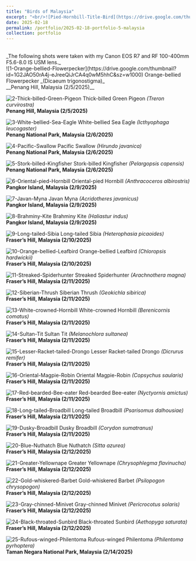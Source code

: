 ```yaml
---
title: "Birds of Malaysia"
excerpt: "<br/>![Pied-Hornbill-Title-Bird](https://drive.google.com/thumbnail?id=1PfdM680Ej64HY0xqkQ0z8EgGa_FTWWFS&sz=w1000)"
date: 2025-02-18
permalink: /portfolio/2025-02-18-portfolio-5-malaysia
collection: portfolio
---
```


<br/>
_The following shots were taken with my Canon EOS R7 and RF 100-400mm F5.6-8.0 IS USM lens._

<br/>
![1-Orange-bellied-Flowerpecker](https://drive.google.com/thumbnail?id=1G2JAO50rA4j-eJreeQiJrCA4q0wM5hhC&sz=w1000)
Orange-bellied Flowerpecker _(Dicaeum trigonostigma)_ <br/> __Penang Hill, Malaysia (2/5/2025)__

![2-Thick-billed-Green-Pigeon](https://drive.google.com/thumbnail?id=1XV27MpDFoZc2fZbwOMTw5UVBTA1-yzJi&sz=w1000)
Thick-billed Green Pigeon _(Treron curvirostra)_ <br/> __Penang Hill, Malaysia (2/5/2025)__

![3-White-bellied-Sea-Eagle](https://drive.google.com/thumbnail?id=13etwLxemGOWQs7gYa_bh_Te9Y1UfqRAu&sz=w1000)
White-bellied Sea Eagle _(Icthyophaga leucogaster)_ <br/> __Penang National Park, Malaysia (2/6/2025)__

![4-Pacific-Swallow](https://drive.google.com/thumbnail?id=1w3rvRXwUvbnfgBeST4Yapj8pfoHGhmsw&sz=w1000)
Pacific Swallow _(Hirundo javanica)_ <br/> __Penang National Park, Malaysia (2/6/2025)__

![5-Stork-billed-Kingfisher](https://drive.google.com/thumbnail?id=1VzgaTbf8dRnH3l7bMuf4q6O9wsjeZCj8&sz=w1000)
Stork-billed Kingfisher _(Pelargopsis capensis)_ <br/> __Penang National Park, Malaysia (2/6/2025)__

![6-Oriental-pied-Hornbill](https://drive.google.com/thumbnail?id=1PfdM680Ej64HY0xqkQ0z8EgGa_FTWWFS&sz=w1000)
Oriental-pied Hornbill _(Anthracoceros albirostris)_ <br/> __Pangkor Island, Malaysia (2/9/2025)__

![7-Javan-Myna](https://drive.google.com/thumbnail?id=1RTnWzQdar-A8aBGO5xFd2hNGaG_u2BT9&sz=w1000)
Javan Myna _(Acridotheres javanicus)_ <br/> __Pangkor Island, Malaysia (2/9/2025)__

![8-Brahminy-Kite](https://drive.google.com/thumbnail?id=1Kv4lr0ET_rBS1tNR0PvbJUKhMuka7YOa&sz=w1000)
Brahminy Kite _(Haliastur indus)_ <br/> __Pangkor Island, Malaysia (2/9/2025)__

![9-Long-tailed-Sibia](https://drive.google.com/thumbnail?id=13WDg4cjDwjdez3TqzIxFVGABO3201fOh&sz=w1000)
Long-tailed Sibia _(Heterophasia picaoides)_ <br/> __Fraser’s Hill, Malaysia (2/10/2025)__

![10-Orange-bellied-Leafbird](https://drive.google.com/thumbnail?id=1Rlj46rzRfiC_CcpmSZ1PpfMfVtbeCtt_&sz=w1000)
Orange-bellied Leafbird _(Chloropsis hardwickii)_ <br/> __Fraser’s Hill, Malaysia (2/10/2025)__

![11-Streaked-Spiderhunter](https://drive.google.com/thumbnail?id=1oikWhruWKMYbt_cviDtDzZcrJ4olUbcl&sz=w1000)
Streaked Spiderhunter _(Arachnothera magna)_ <br/> __Fraser’s Hill, Malaysia (2/11/2025)__

![12-Siberian-Thrush](https://drive.google.com/thumbnail?id=1KSeXmz-66Wm53E0cbvdBiYQ3-mCR6ybq&sz=w1000)
Siberian Thrush _(Geokichla sibirica)_ <br/> __Fraser’s Hill, Malaysia (2/11/2025)__

![13-White-crowned-Hornbill](https://drive.google.com/thumbnail?id=1N1ygDoVOhPyVswNPMMwkZ2iUkgBgJDqO&sz=w1000)
White-crowned Hornbill _(Berenicornis comatus)_ <br/> __Fraser’s Hill, Malaysia (2/11/2025)__

![14-Sultan-Tit](https://drive.google.com/thumbnail?id=11vE0AFyoq5unPjVWgrit2MaiCLhSQVK5&sz=w1000)
Sultan Tit _(Melanochlora sultanea)_ <br/> __Fraser’s Hill, Malaysia (2/11/2025)__

![15-Lesser-Racket-tailed-Drongo](https://drive.google.com/thumbnail?id=1pk63hv6suDnbIYOvtCrXJMJ_EnAmHH1-&sz=w1000)
Lesser Racket-tailed Drongo _(Dicrurus remifer)_ <br/> __Fraser’s Hill, Malaysia (2/11/2025)__

![16-Oriental-Magpie-Robin](https://drive.google.com/thumbnail?id=10GG9H8Fr1UuN_kTFM-OkrzJDKjn2RQkS&sz=w1000)
Oriental Magpie-Robin _(Copsychus saularis)_ <br/> __Fraser’s Hill, Malaysia (2/11/2025)__

![17-Red-bearded-Bee-eater](https://drive.google.com/thumbnail?id=1BMdHHtujQvfnRjDLpO50FZnqaqFyTNG3&sz=w1000)
Red-bearded Bee-eater _(Nyctyornis amictus)_ <br/> __Fraser’s Hill, Malaysia (2/11/2025)__

![18-Long-tailed-Broadbill](https://drive.google.com/thumbnail?id=13CYLXKa7xGUezXbh2rqXJdbK2TxG2Rq4&sz=w1000)
Long-tailed Broadbill _(Psarisomus dalhousiae)_ <br/> __Fraser’s Hill, Malaysia (2/11/2025)__

![19-Dusky-Broadbill](https://drive.google.com/thumbnail?id=1dTBGIi4bEaTK4FqW9u75zHxaabca2BN5&sz=w1000)
Dusky Broadbill _(Corydon sumatranus)_ <br/> __Fraser’s Hill, Malaysia (2/11/2025)__

![20-Blue-Nuthatch](https://drive.google.com/thumbnail?id=1PGvKbcMuq9NepKqL1QhJ9ByB568iuha_&sz=w1000)
Blue Nuthatch _(Sitta azurea)_ <br/> __Fraser’s Hill, Malaysia (2/12/2025)__

![21-Greater-Yellownape](https://drive.google.com/thumbnail?id=1hwXM2T2wk3JH1Of9XfrKkMuZQ5Xg37wr&sz=w1000)
Greater Yellownape _(Chrysophlegma flavinucha)_ <br/> __Fraser’s Hill, Malaysia (2/12/2025)__

![22-Gold-whiskered-Barbet](https://drive.google.com/thumbnail?id=16MVNWvD2F9do2U8G0rEjfUEwTfRj5MBj&sz=w1000)
Gold-whiskered Barbet _(Psilopogon chrysopogon)_ <br/> __Fraser’s Hill, Malaysia (2/12/2025)__

![23-Gray-chinned-Minivet](https://drive.google.com/thumbnail?id=1MCtHjWB3cEj9edhsm2nJzdVKkenet7O2&sz=w1000)
Gray-chinned Minivet _(Pericrocotus solaris)_ <br/> __Fraser’s Hill, Malaysia (2/12/2025)__

![24-Black-throated-Sunbird](https://drive.google.com/thumbnail?id=1L2Pw-jdTx5oW04rpPW7X__06EQeV-FZh&sz=w1000)
Black-throated Sunbird _(Aethopyga saturata)_ <br/> __Fraser’s Hill, Malaysia (2/12/2025)__

![25-Rufous-winged-Philentoma](https://drive.google.com/thumbnail?id=1JgC4VCPLrHSmYvl5sxuiGjoZWoeesntM&sz=w1000)
Rufous-winged Philentoma _(Philentoma pyrhoptera)_ <br/> __Taman Negara National Park, Malaysia (2/14/2025)__

